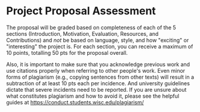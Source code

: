 # Project Proposal Assessment

The proposal will be graded based on completeness of each of the 5 sections (Introduction, Motivation, Evaluation, Resources, and Contributions) and *not* be based on language, style, and how "exciting" or "interesting" the project is. For each section, you can receive a maximum of 10 points, totalling 50 pts for the proposal overall.

Also, it is important to make sure that you acknowledge previous work and use citations properly when referring to other people's work. Even minor forms of plagiarism (e.g., copying sentences from other texts) will result in a subtraction of at least 10 pts each per incidence. And university guidelines dictate that severe incidents need to be reported. If you are unsure about what constitutes plagiarism and how to avoid it, please see the helpful guides at https://conduct.students.wisc.edu/plagiarism/


